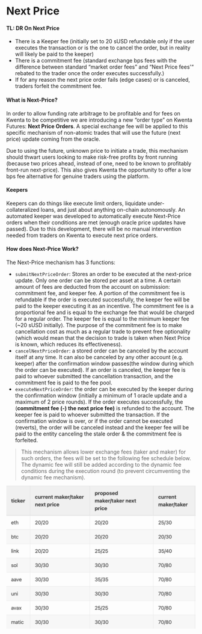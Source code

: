 # Next Price

#### TL: DR On Next Price <a href="#tl-dr-on-next-price" id="tl-dr-on-next-price"></a>

* There is a Keeper fee (initially set to 20 sUSD refundable only if the user executes the transaction or is the one to cancel the order, but in reality will likely be paid to the keeper)
* There is a commitment fee (standard exchange bps fees with the difference between standard “market order fees” and “Next Price fees'“ rebated to the trader once the order executes successfully.)
* If for any reason the next price order fails (edge cases) or is canceled, traders forfeit the commitment fee.

#### What is Next-Price? <a href="#what-is-next-price" id="what-is-next-price"></a>

In order to allow funding rate arbitrage to be profitable and for fees on Kwenta to be competitive we are introducing a new “order type” on Kwenta Futures: **Next Price Orders**. A special exchange fee will be applied to this specific mechanism of non-atomic trades that will use the future (next price) update coming from the oracle.

Due to using the future, unknown price to initiate a trade, this mechanism should thwart users looking to make risk-free profits by front running (because two prices ahead, instead of one, need to be known to profitably front-run next-price). This also gives Kwenta the opportunity to offer a low bps fee alternative for genuine traders using the platform.

#### Keepers <a href="#keepers" id="keepers"></a>

Keepers can do things like execute limit orders, liquidate under-collateralized loans, and just about anything on-chain autonomously. An automated keeper was developed to automatically execute Next-Price orders when their conditions are met (enough oracle price updates have passed). Due to this development, there will be no manual intervention needed from traders on Kwenta to execute next price orders.

#### How does Next-Price Work? <a href="#how-does-next-price-work" id="how-does-next-price-work"></a>

The Next-Price mechanism has 3 functions:

* `submitNextPriceOrder`: Stores an order to be executed at the next-price update. Only one order can be stored per asset at a time. A certain amount of fees are deducted from the account on submission: commitment fee, and keeper fee. A portion of the commitment fee is refundable if the order is executed successfully, the keeper fee will be paid to the keeper executing it as an incentive. The commitment fee is a proportional fee and is equal to the exchange fee that would be charged for a regular order. The keeper fee is equal to the minimum keeper fee (\~20 sUSD initially). The purpose of the commitment fee is to make cancellation cost as much as a regular trade to prevent free optionality (which would mean that the decision to trade is taken when Next Price is known, which reduces its effectiveness).
* `cancelNextPriceOrder`: a stored order can be canceled by the account itself at any time. It can also be canceled by any other account (e.g. keeper) after the confirmation window passes(the window during which the order can be executed). If an order is canceled, the keeper fee is paid to whoever submitted the cancellation transaction, and the commitment fee is paid to the fee pool.
* `executeNextPriceOrder`: the order can be executed by the keeper during the confirmation window (initially a minimum of 1 oracle update and a maximum of 2 price rounds). If the order executes successfully, the (**commitment fee (-) the next price fee)** is refunded to the account. The keeper fee is paid to whoever submitted the transaction. If the confirmation window is over, or if the order cannot be executed (reverts), the order will be canceled instead and the keeper fee will be paid to the entity canceling the stale order & the commitment fee is forfeited.

> This mechanism allows lower exchange fees (taker and maker) for such orders, the fees will be set to the following fee schedule below. The dynamic fee will still be added according to the dynamic fee conditions during the execution round (to prevent circumventing the dynamic fee mechanism).

![Current Fee Schedule](../../../.gitbook/assets/123.png)

